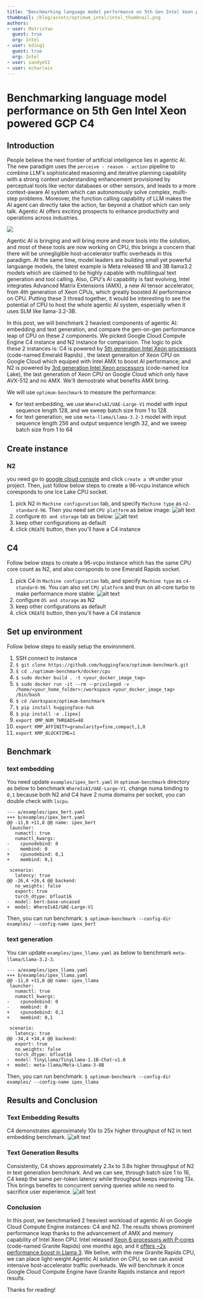 ```yaml
---
title: "Benchmarking language model performance on 5th Gen Intel Xeon powered GCP C4" 
thumbnail: /blog/assets/optimum_intel/intel_thumbnail.png
authors:
- user: MatrixYao
  guest: true
  org: Intel
- user: kding1
  guest: true
  org: Intel
- user: sandye51
- user: echarlaix
---
```


# Benchmarking language model performance on 5th Gen Intel Xeon powered GCP C4

## Introduction

People believe the next frontier of artificial intelligence lies in agentic AI. The new paradigm uses the `perceive - reason - action` pipeline to combine LLM's sophisticated reasoning and iterative planning capability with a strong context understanding enhancement provisioned by perceptual tools like vector databases or other sensors, and leads to a more context-aware AI system which can autonomously solve complex, multi-step problems. Moreover, the function calling capability of LLM makes the AI agent can directly take the action, far beyond a chatbot which can only talk. Agentic AI offers exciting prospects to enhance productivity and operations across industries.

<kbd>
  <img src="assets/intel-gcp-c4/agentic_ai.png">
</kbd>

Agentic AI is bringing and will bring more and more tools into the solution, and most of these tools are now working on CPU, this brings a concern that there will be unnegligible host-accelerator traffic overheads in this paradigm. At the same time, model leaders are building small yet powerful languange models, the latest example is Meta released 1B and 3B llama3.2 models which are claimed to be highly capable with multilingual text generation and tool calling. Also, CPU's AI capability is fast evolving, Intel integrates Advanced Matrix Extensions (AMX), a new AI tensor accelerator, from 4th generation of Xeon CPUs, which greatly boosted AI performance on CPU. Putting these 3 thread together, it would be interesting to see the potential of CPU to host the whole agentic AI system, especially when it uses SLM like llama-3.2-3B.

In this post, we will benchmark 2 heaviest components of agentic AI: embedding and text generation, and compare the gen-on-gen performance leap of CPU on these 2 components. We picked Google Cloud Compute Engine C4 instance and N2 instance for comparision. The logic to pick these 2 instances is: C4 is powered by [5th generation Intel Xeon processors](https://www.intel.com/content/www/us/en/products/docs/processors/xeon/5th-gen-xeon-scalable-processors.html) (code-named Emerald Rapids) , the latest generaiton of Xeon CPU on Google Cloud which equiped with Intel AMX to boost AI performance; and N2 is powered by [3rd generation Intel Xeon processors](https://www.intel.com/content/www/us/en/products/docs/processors/xeon-accelerated/3rd-gen-xeon-scalable-processors.html) (code-named Ice Lake), the last generation of Xeon CPU on Google Cloud which only have AVX-512 and no AMX. We'll demostrate what benefits AMX bring.

We will use `optimum-benchmark` to measure the performance:
- for text embedding, we use `WhereIsAI/UAE-Large-V1` model with input sequence length 128, and we sweep batch size from 1 to 128
- for text generation, we use `meta-llama/Llama-3.2-3` model with input sequence length 256 and output sequence length 32, and we sweep batch size from 1 to 64

## Create instance
### N2
you need go to [google cloud console](https://console.cloud.google.com/) and click `create a VM` under your project. Then, just follow below steps to create a 96-vcpu instance which coresponds to one Ice Lake CPU socket.

1. pick N2 in `Machine configuration` tab, and specify `Machine type` as `n2-standard-96`. Then you need set `CPU platform` as below image:
   ![alt text](assets/intel-gcp-c4/image-2.png)
2. configure `OS and storage` tab as below:
   ![alt text](assets/intel-gcp-c4/image-1.png)
3. keep other configurations as default
4. click `CREATE` button, then you'll have a C4 instance
## C4
Follow below steps to create a 96-vcpu instance which has the same CPU core count as N2, and also corrsponds to one Emerald Rapids socket.

1. pick C4 in `Machine configuration` tab, and specify `Machine type` as `c4-standard-96`. You can also set `CPU platform` and trun on all-core turbo to make performance more stable:
   ![alt text](assets/intel-gcp-c4/image.png)
2. configure `OS and storage` as N2
3. keep other configurations as default
4. click `CREATE` button, then you'll have a C4 instance

## Set up environment
Follow below steps to easily setup the environment.
1. SSH connect to instance
2. `$ git clone https://github.com/huggingface/optimum-benchmark.git`
3. `$ cd ./optimum-benchmark/docker/cpu`
4. `$ sudo docker build . -t <your_docker_image_tag>`
5. `$ sudo docker run -it --rm --privileged -v /home/<your_home_folder>:/workspace <your_docker_image_tag> /bin/bash`
6. `$ cd /workspace/optimum-benchmark`
7. `$ pip install huggingface-hub`
8. `$ pip install -e .[ipex]`
9.  `export OMP_NUM_THREADS=48`
10. `export KMP_AFFINITY=granularity=fine,compact,1,0`
11. `export KMP_BLOCKTIME=1`

## Benchmark
### text embedding
You need update `examples/ipex_bert.yaml` in `optimum-benchmark` directory as below to benchmark `WhereIsAI/UAE-Large-V1`. change numa binding to `0,1` because both N2 and C4 have 2 numa domains per socket, you can double check with `lscpu`. 

```
--- a/examples/ipex_bert.yaml
+++ b/examples/ipex_bert.yaml
@@ -11,8 +11,8 @@ name: ipex_bert
 launcher:
   numactl: true
   numactl_kwargs:
-    cpunodebind: 0
-    membind: 0
+    cpunodebind: 0,1
+    membind: 0,1
 
 scenario:
   latency: true
@@ -26,4 +26,4 @@ backend:
   no_weights: false
   export: true
   torch_dtype: bfloat16
-  model: bert-base-uncased
+  model: WhereIsAI/UAE-Large-V1
```
Then, you can run benchmark:
`$ optimum-benchmark --config-dir examples/ --config-name ipex_bert`

### text generation

You can update `examples/ipex_llama.yaml` as below to benchmark `meta-llama/Llama-3.2-3`.

```
--- a/examples/ipex_llama.yaml
+++ b/examples/ipex_llama.yaml
@@ -11,8 +11,8 @@ name: ipex_llama
 launcher:
   numactl: true
   numactl_kwargs:
-    cpunodebind: 0
-    membind: 0
+    cpunodebind: 0,1
+    membind: 0,1
 
 scenario:
   latency: true
@@ -34,4 +34,4 @@ backend:
   export: true
   no_weights: false
   torch_dtype: bfloat16
-  model: TinyLlama/TinyLlama-1.1B-Chat-v1.0
+  model: meta-llama/Meta-Llama-3-8B
```
Then, you can run benchmark:
`$ optimum-benchmark --config-dir examples/ --config-name ipex_llama`

## Results and Conclusion
### Text Embedding Results
C4 demonstrates approximately 10x to 25x higher throughput of N2 in text embedding benchmark.
![alt text](assets/intel-gcp-c4/embedding_throughput.png)

### Text Generation Results
Consistently, C4 shows approximately 2.3x to 3.8x higher throughput of N2 in text generation benchmark. And we can see, through batch size 1 to 16, C4 keep the same per-token latency while throughput keeps improving 13x. This brings benefits to concurrent serving queries while no need to sacrifice user experience.
![alt text](assets/intel-gcp-c4/text_generation_perf.png)

### Conclusion
In this post, we benchmarked 2 heaviest workload of agentic AI on Google Cloud Compute Engine instances: C4 and N2. The results shows prominent performance leap thanks to the advancement of AMX and memory capability of Intel Xeon CPU. Intel released [Xeon 6 processors with P-cores](https://www.intel.com/content/www/us/en/products/details/processors/xeon/xeon6-product-brief.html) (code-named Granite Rapids) one months ago, and it [offers ~2x performance boost in Llama 3](https://www.intel.com/content/www/us/en/developer/articles/technical/accelerate-meta-llama3-with-intel-ai-solutions.html). We belive, with the new Granite Rapids CPU, we can place light-weight Agentic AI solution on CPU, so we can avoid intensive host-accelerator traffic overheads. We will benchmark it once Google Cloud Compute Engine have Granite Rapids instance and report results.

Thanks for reading!